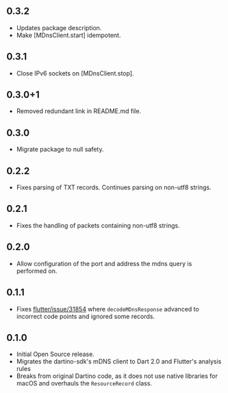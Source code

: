 ## 0.3.2

* Updates package description.
* Make [MDnsClient.start] idempotent.

## 0.3.1

* Close IPv6 sockets on [MDnsClient.stop].

## 0.3.0+1

* Removed redundant link in README.md file.

## 0.3.0

* Migrate package to null safety.

## 0.2.2
* Fixes parsing of TXT records. Continues parsing on non-utf8 strings.

## 0.2.1
* Fixes the handling of packets containing non-utf8 strings.

## 0.2.0
* Allow configuration of the port and address the mdns query is performed on.

## 0.1.1

* Fixes [flutter/issue/31854](https://github.com/flutter/flutter/issues/31854) where `decodeMDnsResponse` advanced to incorrect code points and ignored some records.

## 0.1.0

* Initial Open Source release.
* Migrates the dartino-sdk's mDNS client to Dart 2.0 and Flutter's analysis rules
* Breaks from original Dartino code, as it does not use native libraries for macOS and overhauls the `ResourceRecord` class.
